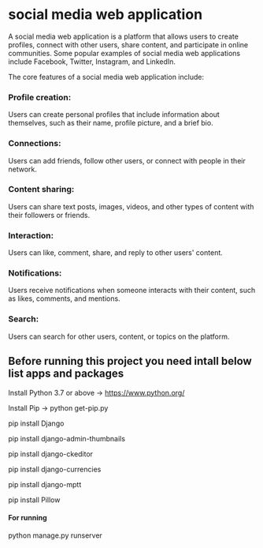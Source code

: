 # social media web application 
A social media web application is a platform that allows users to create profiles, connect with other users, share content, and participate in online communities. Some popular examples of social media web applications include Facebook, Twitter, Instagram, and LinkedIn.

The core features of a social media web application include:

### Profile creation:
Users can create personal profiles that include information about themselves, such as their name, profile picture, and a brief bio.

### Connections: 
Users can add friends, follow other users, or connect with people in their network.

### Content sharing:
Users can share text posts, images, videos, and other types of content with their followers or friends.

### Interaction:
Users can like, comment, share, and reply to other users' content.

### Notifications:
Users receive notifications when someone interacts with their content, such as likes, comments, and mentions.

### Search: 
Users can search for other users, content, or topics on the platform.




## Before running this project you need intall below list apps and packages

Install Python 3.7 or above -> https://www.python.org/

Install Pip -> python get-pip.py

pip install Django

pip install django-admin-thumbnails

pip install django-ckeditor

pip install django-currencies

pip install django-mptt

pip install Pillow

#### For running

python manage.py runserver

